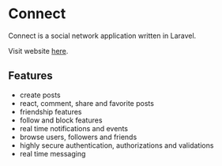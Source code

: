 # Connect
Connect is a social network application written in Laravel.

Visit website [here](https://connectonline.live).

## Features
- create posts
- react, comment, share and favorite posts
- friendship features
- follow and block features
- real time notifications and events
- browse users, followers and friends
- highly secure authentication, authorizations and validations
- real time messaging
